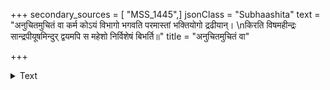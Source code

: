 +++
secondary_sources = [ "MSS_1445",]
jsonClass = "Subhaashita"
text = "अनुचितमुचितं वा कर्म कोऽयं विभागो भगवति परमास्तां भक्तियोगो द्रढीयान्।  \nकिरति विषमहीन्द्रः सान्द्रपीयूषमिन्दुर् द्वयमपि स महेशो निर्विशेषं बिभर्ति॥"
title = "अनुचितमुचितं वा"

+++

<details><summary>Text</summary>

अनुचितमुचितं वा कर्म कोऽयं विभागो भगवति परमास्तां भक्तियोगो द्रढीयान्।  
किरति विषमहीन्द्रः सान्द्रपीयूषमिन्दुर् द्वयमपि स महेशो निर्विशेषं बिभर्ति॥
</details>
